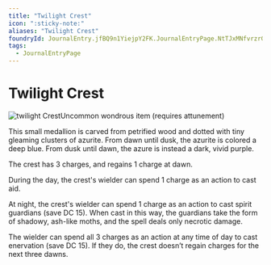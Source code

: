 ```yaml
---
title: "Twilight Crest"
icon: ":sticky-note:"
aliases: "Twilight Crest"
foundryId: JournalEntry.jfBQ9n1YiejpY2FK.JournalEntryPage.NtTJxMNfvrzrGHpj
tags:
  - JournalEntryPage
---
```


# Twilight Crest
![twilight Crest](https://publish-01.obsidian.md/access/7db64b11c71d88572ddc6cd06b888976/images/Twilight_Crest.png)Uncommon wondrous item (requires attunement)

This small medallion is carved from petrified wood and dotted with tiny gleaming clusters of azurite. From dawn until dusk, the azurite is colored a deep blue. From dusk until dawn, the azure is instead a dark, vivid purple.

The crest has 3 charges, and regains 1 charge at dawn. 

During the day, the crest's wielder can spend 1 charge as an action to cast aid.

At night, the crest's wielder can spend 1 charge as an action to cast spirit guardians (save DC 15). When cast in this way, the guardians take the form of shadowy, ash-like moths, and the spell deals only necrotic damage.

The wielder can spend all 3 charges as an action at any time of day to cast enervation (save DC 15). If they do, the crest doesn’t regain charges for the next three dawns.